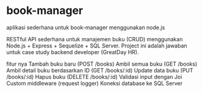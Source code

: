 # book-manager
aplikasi sederhana untuk book-manager menggunakan node.js

RESTful API sederhana untuk manajemen buku (CRUD) menggunakan Node.js + Express + Sequelize + SQL Server.
Project ini adalah jawaban untuk case study backend developer (GreatDay HR).

fitur nya
Tambah buku baru (POST /books)
Ambil semua buku (GET /books)
Ambil detail buku berdasarkan ID (GET /books/:id)
Update data buku (PUT /books/:id)
Hapus buku (DELETE /books/:id)
Validasi input dengan Joi
Custom middleware (request logger)
Koneksi database ke SQL Server
